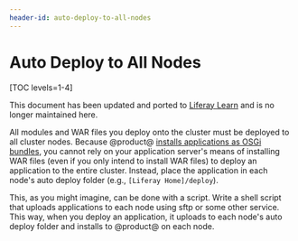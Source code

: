 ```yaml
---
header-id: auto-deploy-to-all-nodes
---
```


# Auto Deploy to All Nodes

[TOC levels=1-4]

<aside class="alert alert-info">
  <span class="wysiwyg-color-blue120">This document has been updated and ported to <a href="https://learn.liferay.com/dxp/7.x/en/installation-and-upgrades/setting-up-liferay-dxp/clustering-for-high-availability/clustering-for-high-availability.html">Liferay Learn</a> and is no longer maintained here.</span>
</aside>

All modules and WAR files you deploy onto the cluster must be deployed to all
cluster nodes. Because @product@ 
[installs applications as OSGi bundles](/docs/7-2/customization/-/knowledge_base/c/deploying-wars-wab-generator), 
you cannot rely on your application server's means of installing WAR files (even
if you only intend to install WAR files) to deploy an application to the entire
cluster. Instead, place the application in each node's auto deploy folder (e.g.,
`[Liferay Home]/deploy`). 

This, as you might imagine, can be done with a script. Write a shell script that
uploads applications to each node using sftp or some other service. This way,
when you deploy an application, it uploads to each node's auto deploy folder and
installs to @product@ on each node. 

